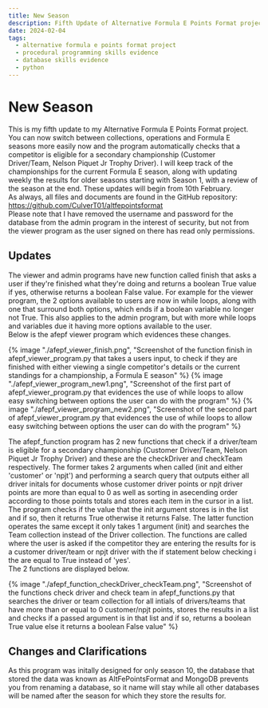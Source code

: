 ```yaml
---
title: New Season
description: Fifth Update of Alternative Formula E Points Format project.
date: 2024-02-04
tags:
  - alternative formula e points format project
  - procedural programming skills evidence
  - database skills evidence
  - python
---
```


<div class="container fluid">
  <h1 class="col align-self-center">New Season</h1>
  <div class="row justify-content-center">
    <p class="col-8">
    This is my fifth update to my Alternative Formula E Points Format project. You can now switch between collections, operations and Formula E seasons more easily now and the program automatically checks that a competitor is eligible for a secondary championship (Customer Driver/Team, Nelson Piquet Jr Trophy Driver). I will keep track of the championships for the current Formula E season, along with updating weekly the results for older seasons starting with Season 1, with a review of the season at the end. These updates will begin from 10th February.<br />
    As always, all files and documents are found in the GitHub repository: <a href="https://github.com/CulverT01/altfepointsformat">https://github.com/CulverT01/altfepointsformat</a><br/>
    Please note that I have removed the username and password for the database from the admin program in the interest of security, but not from the viewer program as the user signed on there has read only permissions.
    </p>
  </div>
  <div class="row justify-content-center">
    <h2 class="row">Updates</h2>
    <p class="col-8"> 
    The viewer and admin programs have new function called finish that asks a user if they're finished what they're doing and returns a boolean True value if yes, otherwise returns a boolean False value. For example for the viewer program, the 2 options available to users are now in while loops, along with one that surround both options, which ends if a boolean variable no longer not True. This also applies to the admin program, but with more while loops and variables due it having more options available to the user.<br/>
    Below is the afepf viewer program which evidences these changes.
    </p>
    {% image "./afepf_viewer_finish.png", "Screenshot of the function finish in afepf_viewer_program.py that takes a users input, to check if they are finished with either viewing a single competitor's details or the current standings for a championship, a Formula E season" %}
    {% image "./afepf_viewer_program_new1.png", "Screenshot of the first part of afepf_viewer_program.py that evidences the use of while loops to allow easy switching between options the user can do with the program" %}
     {% image "./afepf_viewer_program_new2.png", "Screenshot of the second part of afepf_viewer_program.py that evidences the use of while loops to allow easy switching between options the user can do with the program" %}
    <p class="col-8">
    The afepf_function program has 2 new functions that check if a driver/team is eligible for a secondary championship (Customer Driver/Team, Nelson Piquet Jr Trophy Driver) and these are the checkDriver and checkTeam respectively. The former takes 2 arguments when called (init and either 'customer' or 'npjt') and performing a search query that outputs either all driver initals for documents whose customer driver points or npjt driver points are more than equal to 0 as well as sorting in asecending order according to those points totals and stores each item in the cursor in a list. The program checks if the value that the init argument stores is in the list and if so, then it returns True otherwise it returns False. The latter function operates the same except it only takes 1 argument (init) and searches the Team collection instead of the Driver collection. The functions are called where the user is asked if the competitor they are entering the results for is a customer driver/team or npjt driver with the if statement below checking i the are equal to True instead of 'yes'.<br/>
    The 2 functions are displayed below.
    </p>
     {% image "./afepf_function_checkDriver_checkTeam.png", "Screenshot of the functions check driver and check team in afepf_functions.py that searches the driver or team collection for all intials of drivers/teams that have more than or equal to 0 customer/npjt points, stores the results in a list and checks if a passed argument is in that list and if so, returns a boolean True value else it returns a boolean False value" %}
  </div>
  <div class="row justify-content-center">
    <h2 class="row">Changes and Clarifications</h2>
    <p class="col-8">
    As this program was initally designed for only season 10, the database that stored the data was known as AltFePointsFormat and MongoDB prevents you from renaming a database, so it name will stay while all other databases will be named after the season for which they store the results for.
    </p>
  </div>
</div>